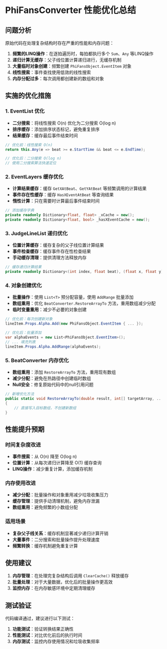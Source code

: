 # PhiFansConverter 性能优化总结

## 问题分析

原始代码在处理复杂结构时存在严重的性能和内存问题：

1. **频繁的LINQ操作**：在逐拍遍历时，每拍都执行多个 `Sum`、`Any` 等LINQ操作
2. **递归计算无缓存**：父子线位置计算递归进行，无缓存机制
3. **大量临时对象创建**：频繁创建 `PhiFansObject.EventItem` 对象
4. **线性搜索**：事件查找使用低效的线性搜索
5. **内存分配过多**：每次调用都创建新的数组和对象

## 实施的优化措施

### 1. EventList 优化
- **二分搜索**：将线性搜索 O(n) 优化为二分搜索 O(log n)
- **排序缓存**：添加排序状态标记，避免重复排序
- **结果缓存**：缓存最后事件结束时间

```csharp
// 优化前：线性搜索 O(n)
return this.Any(e => beat >= e.StartTime && beat <= e.EndTime);

// 优化后：二分搜索 O(log n)
// 使用二分搜索算法快速定位
```

### 2. EventLayers 缓存优化
- **计算结果缓存**：缓存 `GetXAtBeat`、`GetYAtBeat` 等频繁调用的计算结果
- **事件存在性缓存**：缓存 `HasXEventAtBeat` 等查询结果
- **惰性计算**：只在需要时计算最后事件结束时间

```csharp
// 添加缓存字典
private readonly Dictionary<float, float> _xCache = new();
private readonly Dictionary<float, bool> _hasXEventCache = new();
```

### 3. JudgeLineList 递归优化
- **位置计算缓存**：缓存复杂的父子线位置计算结果
- **事件检查缓存**：缓存事件存在性检查结果
- **手动缓存清理**：提供清理方法释放内存

```csharp
// 缓存递归计算结果
private readonly Dictionary<(int index, float beat), (float x, float y)> _positionCache = new();
```

### 4. 对象创建优化
- **批量操作**：使用 `List<T>` 预分配容量，使用 `AddRange` 批量添加
- **数组重用**：优化 `BeatConverter.RestoreArrayTo` 方法，重用数组减少分配
- **临时变量重用**：减少不必要的对象创建

```csharp
// 优化前：每次创建新对象
lineItem.Props.Alpha.Add(new PhiFansObject.EventItem { ... });

// 优化后：批量添加
var alphaEvents = new List<PhiFansObject.EventItem>();
// ... 填充列表
lineItem.Props.Alpha.AddRange(alphaEvents);
```

### 5. BeatConverter 内存优化
- **数组重用**：添加 `RestoreArrayTo` 方法，重用现有数组
- **减少分配**：避免在热路径中创建临时数组
- **Null安全**：修复原始代码中的null引用问题

```csharp
// 新增优化方法
public static void RestoreArrayTo(double result, int[] targetArray, ...)
{
    // 直接写入目标数组，不创建新数组
}
```

## 性能提升预期

### 时间复杂度改进
- **事件搜索**：从 O(n) 降至 O(log n)
- **位置计算**：从每次递归计算降至 O(1) 缓存查询
- **LINQ操作**：减少重复计算，添加缓存机制

### 内存使用改进
- **减少分配**：批量操作和对象重用减少垃圾收集压力
- **缓存管理**：提供手动清理机制，避免内存泄漏
- **数组重用**：避免频繁的小数组分配

### 适用场景
- **复杂父子线关系**：缓存机制显著减少递归计算开销
- **大量事件**：二分搜索和批量操作提升处理速度
- **频繁转换**：缓存机制避免重复计算

## 使用建议

1. **内存管理**：在处理完复杂结构后调用 `ClearCache()` 释放缓存
2. **批量处理**：对于大量数据，优化后的批量操作更高效
3. **监控内存**：在内存敏感环境中定期清理缓存

## 测试验证

代码编译通过，建议进行以下测试：
1. **功能测试**：验证转换结果正确性
2. **性能测试**：对比优化前后的执行时间
3. **内存测试**：监控内存使用情况和垃圾收集频率
